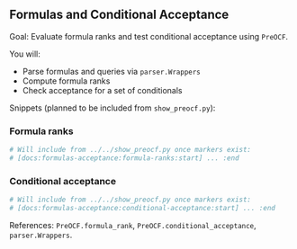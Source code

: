 ## Formulas and Conditional Acceptance

Goal: Evaluate formula ranks and test conditional acceptance using `PreOCF`.

You will:
- Parse formulas and queries via `parser.Wrappers`
- Compute formula ranks
- Check acceptance for a set of conditionals

Snippets (planned to be included from `show_preocf.py`):

### Formula ranks
```python
# Will include from ../../show_preocf.py once markers exist:
# [docs:formulas-acceptance:formula-ranks:start] ... :end
```

### Conditional acceptance
```python
# Will include from ../../show_preocf.py once markers exist:
# [docs:formulas-acceptance:conditional-acceptance:start] ... :end
```

References: `PreOCF.formula_rank`, `PreOCF.conditional_acceptance`, `parser.Wrappers`.
